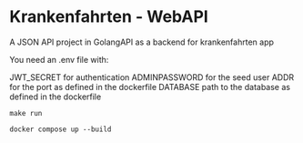 # Krankenfahrten - WebAPI

A JSON API project in GolangAPI as a backend for krankenfahrten app

You need an .env file with:

JWT_SECRET for authentication
ADMINPASSWORD for the seed user
ADDR for the port as defined in the dockerfile
DATABASE path to the database as defined in the dockerfile


`make run`

`docker compose up --build`
